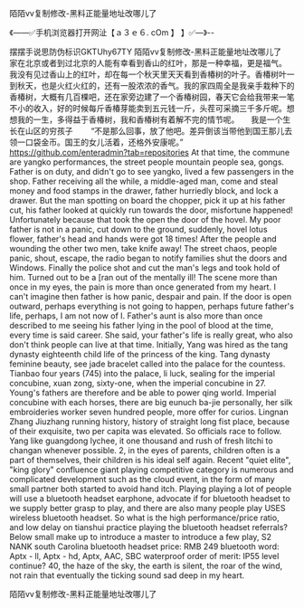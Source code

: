 陌陌vv复制修改-黑料正能量地址改哪儿了

《——✅手机浏览器打开网沚【ａ３ｅ６. cOm 】 】✅—》--

摆摆手说思防伪标识GKTUhy67TY
陌陌vv复制修改-黑料正能量地址改哪儿了　　家在北京或者到过北京的人能有幸看到香山的红叶，那是一种幸福，更是福气。　　我没有见过香山上的红叶，却在每一个秋天里天天看到香椿树的叶子。香椿树叶一到秋天，也是火红火红的，还有一股浓浓的香气。我的家四周全是我亲手栽种下的香椿树，大概有几百棵吧，还在家旁边建了一个香椿树园，春天它会给我带来一笔不小的收入，好的时候每斤香椿芽能卖到五元钱一斤，头茬可采摘三千多斤呢。想想我的一生，多得益于香椿树，我和香椿树有着解不完的情节呢。　　我是一个生长在山区的穷孩子
　　“不是那么回事，放了他吧。差异倒该当带他到国王那儿去领一口袋金币。国王的女儿活着，还格外安康呢。”
https://github.com/enteradmin?tab=repositories
At that time, the commune are yangko performances, the street people mountain people sea, gongs.
Father is on duty, and didn't go to see yangko, lived a few passengers in the shop.
Father receiving all the while, a middle-aged man, come and steal money and food stamps in the drawer, father hurriedly block, and lock a drawer.
But the man spotting on board the chopper, pick it up at his father cut, his father looked at quickly run towards the door, misfortune happened!
Unfortunately because that took the open the door of the hovel.
My poor father is not in a panic, cut down to the ground, suddenly, hovel lotus flower, father's head and hands were got 18 times!
After the people and wounding the other two men, take knife away!
The street chaos, people panic, shout, escape, the radio began to notify families shut the doors and Windows.
Finally the police shot and cut the man's legs and took hold of him.
Turned out to be a [ran out of the mentally ill!
The scene more than once in my eyes, the pain is more than once generated from my heart.
I can't imagine then father is how panic, despair and pain.
If the door is open outward, perhaps everything is not going to happen, perhaps future father's life, perhaps, I am not now of I.
Father's aunt is also more than once described to me seeing his father lying in the pool of blood at the time, every time is said career.
She said, your father's life is really great, who also don't think people can live at that time.
Initially, Yang was hired as the tang dynasty eighteenth child life of the princess of the king.
Tang dynasty feminine beauty, see jade bracelet called into the palace for the countess.
Tianbao four years (745) into the palace, li luck, sealing for the imperial concubine, xuan zong, sixty-one, when the imperial concubine in 27.
Young's fathers are therefore and be able to power qing world.
Imperial concubine with each horses, there are big eunuch ba-jie personally, her silk embroideries worker seven hundred people, more offer for curios.
Lingnan Zhang Jiuzhang running history, history of straight long fist place, because of their exquisite, two per capita was elevated.
So officials race to follow.
Yang like guangdong lychee, it one thousand and rush of fresh litchi to changan whenever possible.
2, in the eyes of parents, children often is a part of themselves, their children is his ideal self again.
Recent "quiet elite", "king glory" confluence giant playing competitive category is numerous and complicated development such as the cloud event, in the form of many small partner both started to avoid hand itch.
Playing playing a lot of people will use a bluetooth headset earphone, advocate if for bluetooth headset to we supply better grasp to play, and there are also many people play USES wireless bluetooth headset.
So what is the high performance/price ratio, and low delay on tianshui practice playing the bluetooth headset referrals?
Below small make up to introduce a master to introduce a few play, S2 NANK south Carolina bluetooth headset price: RMB 249 bluetooth word: Aptx - ll, Aptx - hd, Aptx, AAC, SBC waterproof order of merit: IP55 level continue?
40, the haze of the sky, the earth is silent, the roar of the wind, not rain that eventually the ticking sound sad deep in my heart.




陌陌vv复制修改-黑料正能量地址改哪儿了
